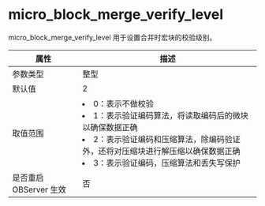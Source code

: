 micro_block_merge_verify_level 
===================================================

micro_block_merge_verify_level 用于设置合并时宏块的校验级别。


|      **属性**      |                                                                                                                                 **描述**                                                                                                                                 |
|------------------|------------------------------------------------------------------------------------------------------------------------------------------------------------------------------------------------------------------------------------------------------------------------|
| 参数类型             | 整型                                                                                                                                                                                                                                                                     |
| 默认值              | 2                                                                                                                                                                                                                                                                      |
| 取值范围             | <li> 0：表示不做校验   <li> 1：表示验证编码算法，将读取编码后的微块以确保数据正确   <li> 2：表示验证编码和压缩算法，除编码验证外，还将对压缩块进行解压缩以确保数据正确   <li> 3：表示验证编码，压缩算法和丢失写保护    |
| 是否重启 OBServer 生效 | 否                                                                                                                                                                                                                                                                      |



